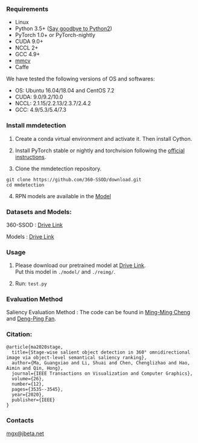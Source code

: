 
### Requirements

- Linux
- Python 3.5+ ([Say goodbye to Python2](https://python3statement.org/))
- PyTorch 1.0+ or PyTorch-nightly
- CUDA 9.0+
- NCCL 2+
- GCC 4.9+
- [mmcv](https://github.com/open-mmlab/mmcv)
- Caffe

We have tested the following versions of OS and softwares:

- OS: Ubuntu 16.04/18.04 and CentOS 7.2
- CUDA: 9.0/9.2/10.0
- NCCL: 2.1.15/2.2.13/2.3.7/2.4.2
- GCC: 4.9/5.3/5.4/7.3

### Install mmdetection

1. Create a conda virtual environment and activate it. Then install Cython.

2. Install PyTorch stable or nightly and torchvision following the [official instructions](https://pytorch.org/).

3. Clone the mmdetection repository.

```shell
git clone https://github.com/360-SSOD/download.git
cd mmdetection
```

4. RPN models are available in the [Model](https://github.com/NANSHANB/GARP/blob/master/MODEL_ZOO.md)

### Datasets and Models:

360-SSOD : [Drive Link](https://drive.google.com/file/d/1jTSAnok9nUbEO8FP9V2C70GztNdkWWGw/view?usp=sharing)

Models : [Drive Link](https://drive.google.com/file/d/1NSGToSjVXuteDxHV7ROj_pfpT8B_T0WO/view?usp=sharing) 


### Usage

1. Please download our pretrained model at [Drive Link](https://drive.google.com/open?id=1GsS95QmhC0_WIuf-dhNHkMXbiMN4HwZd).   
   Put this model in `./model/` and `./reimg/`.

2. Run:   `test.py`
    

### Evaluation Method

Saliency Evaluation Method : The code  can be found in [Ming-Ming Cheng](http://mmcheng.net) and [Deng-Ping Fan](http://dpfan.net/).

### Citation:

```
@article{ma2020stage,
  title={Stage-wise salient object detection in 360° omnidirectional image via object-level semantical saliency ranking},
  author={Ma, Guangxiao and Li, Shuai and Chen, Chenglizhao and Hao, Aimin and Qin, Hong},
  journal={IEEE Transactions on Visualization and Computer Graphics},
  volume={26},
  number={12},
  pages={3535--3545},
  year={2020},
  publisher={IEEE}
}
```

### Contacts
mgx@jbeta.net

